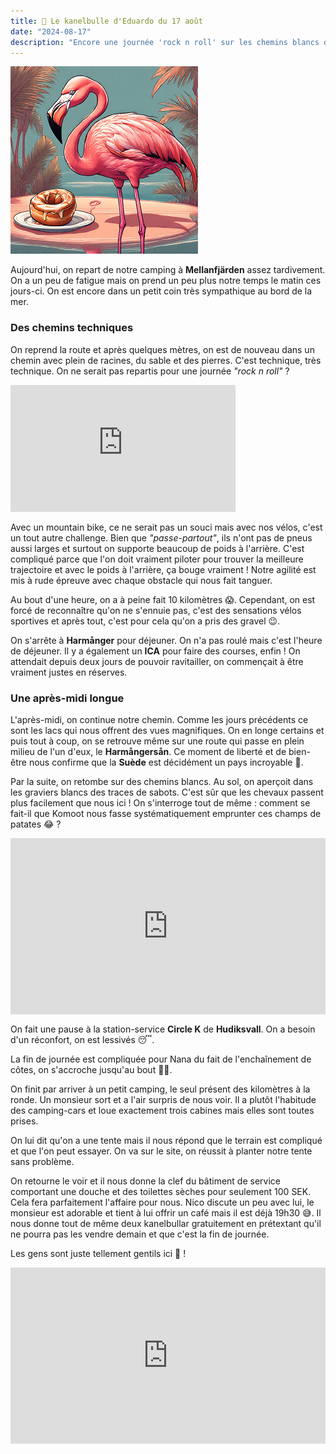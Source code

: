 ```yaml
---
title: 🥮 Le kanelbulle d'Eduardo du 17 août
date: "2024-08-17"
description: "Encore une journée 'rock n roll' sur les chemins blancs du comté de Gävleborg !"
---
```


![Kanelbullar d'Eduardo](../kanelbullar_eduardo.png)

Aujourd'hui, on repart de notre camping à **Mellanfjärden** assez tardivement. On a un peu de fatigue mais on prend un peu plus notre temps le matin ces jours-ci. On est encore dans un petit coin très sympathique au bord de la mer. 

### Des chemins techniques 

On reprend la route et après quelques mètres, on est de nouveau dans un chemin avec plein de racines, du sable et des pierres. C'est technique, très technique. On ne serait pas repartis pour une journée *"rock n roll"* ?

<iframe width="360" height="202.5" src="https://www.youtube-nocookie.com/embed/FeJkDewhTEw?si=lTxsTLfkCPfLqVxj" title="YouTube video player" frameborder="0" allow="accelerometer; autoplay; clipboard-write; encrypted-media; gyroscope; picture-in-picture; web-share"></iframe>

Avec un mountain bike, ce ne serait pas un souci mais avec nos vélos, c'est un tout autre challenge. Bien que *"passe-partout"*, ils n'ont pas de pneus aussi larges et surtout on supporte beaucoup de poids à l'arrière. C'est compliqué parce que l'on doit vraiment piloter pour trouver la meilleure trajectoire et avec le poids à l'arrière, ça bouge vraiment ! Notre agilité est mis à rude épreuve avec chaque obstacle qui nous fait tanguer.

Au bout d'une heure, on a à peine fait 10 kilomètres 😱. Cependant, on est forcé de reconnaître qu'on ne s'ennuie pas, c'est des sensations vélos sportives et après tout, c'est pour cela qu'on a pris des gravel 😉.

On s'arrête à **Harmånger** pour déjeuner. On n'a pas roulé mais c'est l'heure de déjeuner. Il y a également un **ICA** pour faire des courses, enfin ! On attendait depuis deux jours de pouvoir ravitailler, on commençait à être vraiment justes en réserves.

### Une après-midi longue

L'après-midi, on continue notre chemin. Comme les jours précédents ce sont les lacs qui nous offrent des vues magnifiques. On en longe certains et puis tout à coup, on se retrouve même sur une route qui passe en plein milieu de l'un d'eux, le **Harmångersån**.  Ce moment de liberté et de bien-être nous confirme que la **Suède** est décidément un pays incroyable 🤩.

Par la suite, on retombe sur des chemins blancs. Au sol, on aperçoit dans les graviers blancs des traces de sabots. C'est sûr que les chevaux passent plus facilement que nous ici ! On s'interroge tout de même : comment se fait-il que Komoot nous fasse systématiquement emprunter ces champs de patates 😂 ?

<div style="width: 100%; height: 0; position: relative; padding-bottom: 56%;"><iframe src="https://giphy.com/embed/w0mylo7p4OXUQ" style="top: 0; left: 0; width: 100%; height: 100%; position: absolute; border: 0;" allowfullscreen scrolling="no" allow="encrypted-media;" class="giphy-embed"></iframe></div>

On fait une pause à la station-service **Circle K** de **Hudiksvall**. On a besoin d'un réconfort, on est lessivés 😴.

La fin de journée est compliquée pour Nana du fait de l'enchaînement de côtes, on s'accroche jusqu'au bout 💪🏼.

On finit par arriver à un petit camping, le seul présent des kilomètres à la ronde. Un monsieur sort et a l'air surpris de nous voir. Il a plutôt l'habitude des camping-cars et loue  exactement trois cabines mais elles sont toutes prises.

On lui dit qu'on a une tente mais il nous répond que le terrain est compliqué et que l'on peut essayer. On va sur le site, on réussit à planter notre tente sans problème.

On retourne le voir et il nous donne la clef du bâtiment de service comportant une douche et des toilettes sèches pour seulement 100 SEK. Cela fera parfaitement l'affaire pour nous. Nico discute un peu avec lui, le monsieur est adorable et tient à lui offrir un café mais il est déjà 19h30 😅. Il nous donne tout de même deux kanelbullar gratuitement en prétextant qu'il ne pourra pas les vendre demain et que c'est la fin de journée.

Les gens sont juste tellement gentils ici 🤩 !

<div style="width: 100%; height: 0; position: relative; padding-bottom: 56%;"><iframe src="https://giphy.com/embed/QxYmRKdtbPy2yf7VaB" style="top: 0; left: 0; width: 100%; height: 100%; position: absolute; border: 0;" allowfullscreen scrolling="no" allow="encrypted-media;" class="giphy-embed"></iframe></div>
